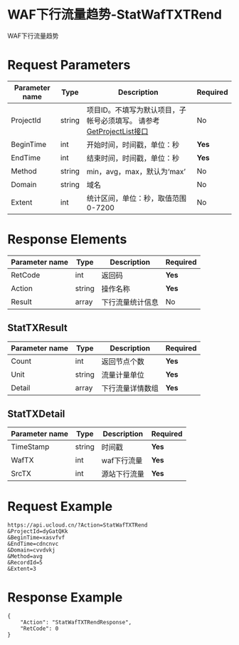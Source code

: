 # WAF下行流量趋势-StatWafTXTRend

WAF下行流量趋势

# Request Parameters
|Parameter name|Type|Description|Required|
|---|---|---|---|
|ProjectId|string|项目ID。不填写为默认项目，子帐号必须填写。 请参考[GetProjectList接口](api/summary/get_project_list)|No|
|BeginTime|int|开始时间，时间戳，单位：秒|**Yes**|
|EndTime|int|结束时间，时间戳，单位：秒|**Yes**|
|Method|string|min，avg，max，默认为‘max’|No|
|Domain|string|域名|No|
|Extent|int|统计区间，单位：秒，取值范围0-7200|No|

# Response Elements
|Parameter name|Type|Description|Required|
|---|---|---|---|
|RetCode|int|返回码|**Yes**|
|Action|string|操作名称|**Yes**|
|Result|array|下行流量统计信息|No|

## StatTXResult
|Parameter name|Type|Description|Required|
|---|---|---|---|
|Count|int|返回节点个数|**Yes**|
|Unit|string|流量计量单位|**Yes**|
|Detail|array|下行流量详情数组|**Yes**|

## StatTXDetail
|Parameter name|Type|Description|Required|
|---|---|---|---|
|TimeStamp|string|时间戳|**Yes**|
|WafTX|int|waf下行流量|**Yes**|
|SrcTX|int|源站下行流量|**Yes**|

# Request Example
```
https://api.ucloud.cn/?Action=StatWafTXTRend
&ProjectId=dyGatQKk
&BeginTime=xasvfvf
&EndTime=cdncnvc
&Domain=cvvdvkj
&Method=avg
&RecordId=5
&Extent=3
```

# Response Example
```
{
    "Action": "StatWafTXTRendResponse", 
    "RetCode": 0
}
```

